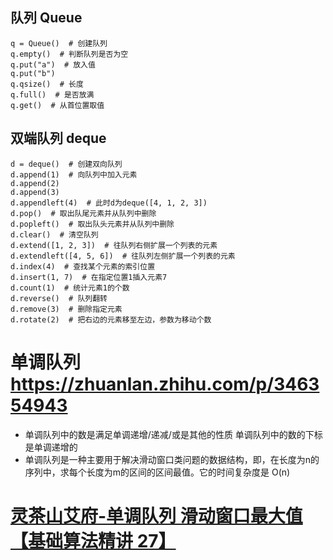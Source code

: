 ## 队列 Queue

```python3
q = Queue()  # 创建队列
q.empty()  # 判断队列是否为空
q.put("a")  # 放入值
q.put("b")
q.qsize()  # 长度
q.full()  # 是否放满
q.get()  # 从首位置取值
```

## 双端队列 deque

```python3
d = deque()  # 创建双向队列
d.append(1)  # 向队列中加入元素
d.append(2)
d.append(3)
d.appendleft(4)  # 此时d为deque([4, 1, 2, 3])
d.pop()  # 取出队尾元素并从队列中删除
d.popleft()  # 取出队头元素并从队列中删除
d.clear()  # 清空队列
d.extend([1, 2, 3])  # 往队列右侧扩展一个列表的元素
d.extendleft([4, 5, 6])  # 往队列左侧扩展一个列表的元素
d.index(4)  # 查找某个元素的索引位置
d.insert(1, 7)  # 在指定位置1插入元素7
d.count(1)  # 统计元素1的个数
d.reverse()  # 队列翻转
d.remove(3)  # 删除指定元素
d.rotate(2)  # 把右边的元素移至左边，参数为移动个数
```

# 单调队列 https://zhuanlan.zhihu.com/p/346354943

- 单调队列中的数是满足单调递增/递减/或是其他的性质 单调队列中的数的下标是单调递增的
- 单调队列是一种主要用于解决滑动窗口类问题的数据结构，即，在长度为n的序列中，求每个长度为m的区间的区间最值。它的时间复杂度是 O(n)
 
# [灵茶山艾府-单调队列 滑动窗口最大值【基础算法精讲 27】](https://www.bilibili.com/video/BV1bM411X72E/?spm_id_from=333.999.0.0&vd_source=5c4d3e12d3512ed84532d27dcef8ab0d)